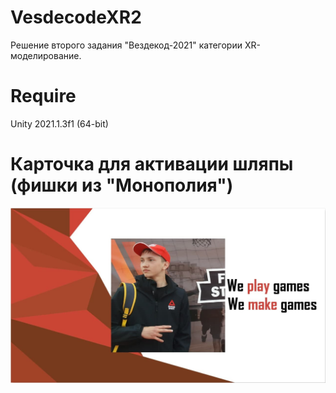 # VesdecodeXR2
Решение второго задания "Вездекод-2021" категории XR-моделирование.

# Require
Unity 2021.1.3f1 (64-bit)

# Карточка для активации шляпы (фишки из "Монополия")
![](Card.jpg)
